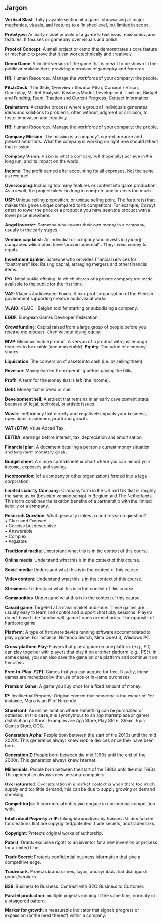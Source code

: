 <link rel="stylesheet" href="../style.css">

## Jargon

**Vertical Slash**: fully playable section of a game, showcasing all major mechanics, visuals, and features to a finished level, but limited in scope.

**Prototype**: An early model or build of a game to test ideas, mechanics, and features. It focuses on gameplay over visuals and polish.

**Proof of Concept**: A small project or demo that demonstrates a core feature or mechanic to prove that it can work technically and creatively.

**Demo Game**: A limited version of the game that is meant to be shown to the public or stakeholders, providing a preview of gameplay and features.

**HR**: Human Resources. Manage the workforce of your company: the people.

**Pitch Deck**: Title Slide, Overview / Elevator Pitch, Concept / Vision, Gameplay, Market Analysis, Business Model, Development Timeline, Budget and Funding, Team, Traction and Current Progress, Contact Information

**Brainstorm**: A creative process where a group of individuals generates ideas and solutions to problems, often without judgment or criticism, to foster innovation and creativity.

**HR**: Human Resources. Manage the workforce of your company: the people.

**Company Mission**: The mission is a company’s current purpose and present ambitions. What the company is working on right now should reflect that mission.

**Company Vision**: Vision is what a company will (hopefully) achieve in the long run, and its impact on the world.

**Income**: The profit earned after accounting for all expenses. Not the same as revenue!

**Overscoping**: Including too many features or content into game production. As a result, the project takes too long to complete and/or costs too much.

**USP**: Unique selling proposition, or unique selling point. The feature(s) that makes this game unique compared to its competitors. For example, Colruyt offers to lower the price of a product if you have seen the product with a lower price elsewhere.

**Angel investor**: Someone who invests their own money in a company, usually in the early stages

**Venture capitalist**: An individual or company who invests in (young) companies which often have “proven potential” . They invest money for equity.

**Investment banker**: Someone who provides financial services for “customers” like: Raising capital, arranging mergers and  other financial items.

**IPO**: Initial public offering, in which shares of a private company are made available to the public for the first time.

**VAF**: Vlaams Audiovisueel Fonds. A non-profit organization of the Flemish government supporting creative audiovisual works.

**VLAIO**: VLAIO - Belgian tool for starting or subsidizing a company.

**EGDF**: European Games Developer Federation

**Crowdfunding**: Capital raised from a large group of people before you release the product. Often without losing equity. 

**MVP**: Minimum viable product. A version of a product with just enough features to be usable (and marketable).
**Equity**: The value of company shares.


**Liquidation**: The conversion of assets into cash (i.e. by selling them).

**Revenue**: Money earned from operating before paying the bills.

**Profit**: A term for the money that is left (the income).

**Debt**: Money that is owed or due.

**Development hell**: A project that remains in an early development stage because of legal, technical, or artistic issues.

**Waste**: Inefficiency that directly and negatively impacts your business, operations, customers, profit and growth.

**VAT / BTW**: Value Added Tax.

**EBITDA**: earnings before interest, tax, depreciation and amortization

**Financial plan**: A document detailing a person's current money situation and long-term monetary goals.

**Budget sheet**: A simple spreadsheet or chart where you can record your income, expenses and savings.

**Incorporation**: (of a company or other organization) formed into a legal corporation.

**Limited Liability Company**: Company form in the US and UK that is roughly the same as bv (besloten vennootschap) in Belgium and The Netherlands. This form combines the taxation benefits of a partnership with the limited liability of a company.

**Research Question**: What generally makes a good research question?  
• Clear and Focused  
• Concise but descriptive  
• Answerable  
• Complex  
• Arguable  

**Traditional media**: Understand what this is in the context of this course.

**Online media**: Understand what this is in the context of this course.

**Social media**: Understand what this is in the context of this course.

**Video content**: Understand what this is in the context of this course.

**Streamers**: Understand what this is in the context of this course.

**Communities**: Understand what this is in the context of this course.

**Casual game**: Targeted at a mass market audience. These games are usually easy to learn and control and support short play sessions. Players do not have to be familiar with game tropes or mechanics. The opposite of hardcore game.

**Platform**: A type of hardware device running software accommodated to play a game. For instance: Nintendo Switch, Meta Quest 3, Windows PC.

**Cross-platform Play**: Players that play a game on one platform (e.g., PC) can play together with players that play it on another platform (e.g., PS5). In some cases, you can also save the game on one platform and continue it on the other.

**Free-to-Play (F2P)**: Games that you can acquire for free. Usually, these games are monetized by the use of ads or in-game purchases.

**Premium Game**: A game you buy once for a fixed amount of money.

**IP**: Intellectual Property. Original content that someone is the owner of. For instance, Mario is an IP of Nintendo.

**Storefront**: An online location where something can be purchased or obtained. In this case, it is synonymous to an app marketplace or games distribution platform. Examples are App Store, Play Store, Steam, Epic Games Store, GOG.


**Generation Alpha**: People born between the start of the 2010s until the mid 2020s. This generation always knew mobile devices since they have been born.

**Generation Z**: People born between the mid 1990s until the end of the 2000s. This generation always knew internet.

**Millennials**: People born between the start of the 1980s until the mid 1990s. This generation always knew personal computers.

**Oversaturated**: Oversaturation in a market context is when there too much supply and too little demand, this can be due to supply growing or demand shrinking.

**Competitor(s)**: A commercial entity you engage in commercial competition with.

**Intellectual Property or IP**: Intangible creations by humans. Umbrella term for creations that are copyrighted/patented, trade secrets, and trademarks.

**Copyright**: Protects original works of authorship.

**Patent**: Grants exclusive rights to an inventor for a new invention or process for a limited time.

**Trade Secret**: Protects confidential business information that give a competitive edge.

**Trademark**: Protects brand names, logos, and symbols that distinguish goods/services.


**B2B**: Business to Business. Contrast with B2C: Business to Customer.

**Parallel production**: multiple projects running at the same time, normally in a staggered pattern.

**Marker for growth**: a measurable indicator that signals progress or expansion (or the need thereof) within a company.
